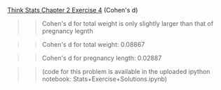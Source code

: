 [Think Stats Chapter 2 Exercise 4](http://greenteapress.com/thinkstats2/html/thinkstats2003.html#toc24) (Cohen's d)
>>Cohen's d for total weight is only slightly larger than that of pregnancy legnth

>> Cohen's d for total weight: 0.08867 

>>Cohen's d for pregnancy length: 0.02887



>> (code for this problem is available in the uploaded ipython notebook: Stats+Exercise+Solutions.ipynb)
